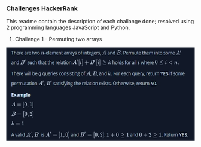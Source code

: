 ### Challenges HackerRank

This readme contain the description of each challange done; resolved using 2 programming languages JavaScript and Python.

1. Challenge 1 - Permuting two arrays

<img src="./img/challenge1.jpg" alt="img" width="600" height="250"/>
